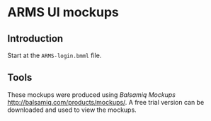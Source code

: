 ARMS UI mockups
===============

Introduction
------------

Start at the `ARMS-login.bmml` file.

Tools
-----

These mockups were produced using _Balsamiq Mockups_
<http://balsamiq.com/products/mockups/>. A free trial version can be
downloaded and used to view the mockups.
